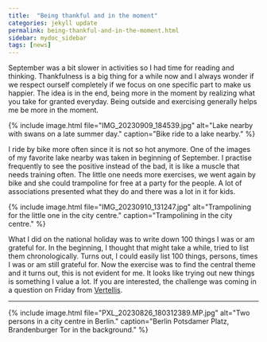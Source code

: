 ```yaml
---
title:  "Being thankful and in the moment"
categories: jekyll update
permalink: being-thankful-and-in-the-moment.html
sidebar: mydoc_sidebar
tags: [news]
---
```


September was a bit slower in activities so I had time for reading and thinking. Thankfulness is a big thing for a while now and I always wonder if we respect ourself completely if we focus on one specific part to make us happier. The idea is in the end, being more in the moment by realizing what you take for granted everyday. Being outside and exercising generally helps me be more in the moment.

{% include image.html file="IMG_20230909_184539.jpg" alt="Lake nearby with swans on a late summer day." caption="Bike ride to a lake nearby." %}

I ride by bike more often since it is not so hot anymore. One of the images of my favorite lake nearby was taken in beginning of September. I practise frequently to see the positive instead of the bad, it is like a muscle that needs training often. The little one needs more exercises, we went again by bike and she could trampoline for free at a party for the people. A lot of associations presented what they do and there was a lot in it for kids.

{% include image.html file="IMG_20230910_131247.jpg" alt="Trampolining for the little one in the city centre." caption="Trampolining in the city centre." %}

What I did on the national holiday was to write down 100 things I was or am grateful for. In the beginning, I thought that might take a while, tried to list them chronologically. Turns out, I could easily list 100 things, persons, times I was or am still grateful for. Now the exercise was to find the central theme and it turns out, this is not evident for me. It looks like trying out new things is something I value a lot. If you are interested, the challenge was coming in a question on Friday from [Vertellis](https://vertellis.de/pages/freitag).

---

{% include image.html file="PXL_20230826_180312389.MP.jpg" alt="Two persons in a city centre in Berlin." caption="Berlin Potsdamer Platz, Brandenburger Tor in the background." %}
